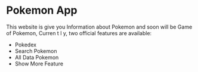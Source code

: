 # Pokemon App

This website is give you Information about Pokemon and soon will be Game of Pokemon,
Curren t l y, two official features are available:

- Pokedex
- Search Pokemon
- All Data Pokemon
- Show More Feature
